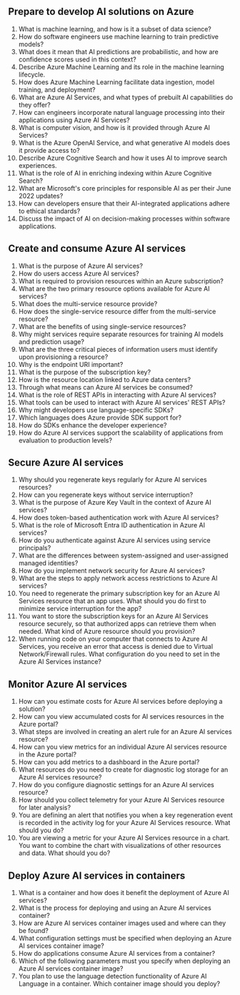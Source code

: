 ## Prepare to develop AI solutions on Azure
1. What is machine learning, and how is it a subset of data science?
2. How do software engineers use machine learning to train predictive models?
3. What does it mean that AI predictions are probabilistic, and how are confidence scores used in this context?
4. Describe Azure Machine Learning and its role in the machine learning lifecycle.
5. How does Azure Machine Learning facilitate data ingestion, model training, and deployment?
6. What are Azure AI Services, and what types of prebuilt AI capabilities do they offer?
7. How can engineers incorporate natural language processing into their applications using Azure AI Services?
8. What is computer vision, and how is it provided through Azure AI Services?
9. What is the Azure OpenAI Service, and what generative AI models does it provide access to?
10. Describe Azure Cognitive Search and how it uses AI to improve search experiences.
11. What is the role of AI in enriching indexing within Azure Cognitive Search?
12. What are Microsoft's core principles for responsible AI as per their June 2022 updates?
13. How can developers ensure that their AI-integrated applications adhere to ethical standards?
14. Discuss the impact of AI on decision-making processes within software applications.

## Create and consume Azure AI services
1. What is the purpose of Azure AI services?
2. How do users access Azure AI services?
3. What is required to provision resources within an Azure subscription?
4. What are the two primary resource options available for Azure AI services?
5. What does the multi-service resource provide?
6. How does the single-service resource differ from the multi-service resource?
7. What are the benefits of using single-service resources?
8. Why might services require separate resources for training AI models and prediction usage?
9. What are the three critical pieces of information users must identify upon provisioning a resource?
10. Why is the endpoint URI important?
11. What is the purpose of the subscription key?
12. How is the resource location linked to Azure data centers?
13. Through what means can Azure AI services be consumed?
14. What is the role of REST APIs in interacting with Azure AI services?
15. What tools can be used to interact with Azure AI services' REST APIs?
16. Why might developers use language-specific SDKs?
17. Which languages does Azure provide SDK support for?
18. How do SDKs enhance the developer experience?
19. How do Azure AI services support the scalability of applications from evaluation to production levels?

## Secure Azure AI services
1. Why should you regenerate keys regularly for Azure AI services resources?
2. How can you regenerate keys without service interruption?
3. What is the purpose of Azure Key Vault in the context of Azure AI services?
4. How does token-based authentication work with Azure AI services?
5. What is the role of Microsoft Entra ID authentication in Azure AI services?
6. How do you authenticate against Azure AI services using service principals?
7. What are the differences between system-assigned and user-assigned managed identities?
8. How do you implement network security for Azure AI services?
9. What are the steps to apply network access restrictions to Azure AI services?
10. You need to regenerate the primary subscription key for an Azure AI Services resource that an app uses. What should you do first to minimize service interruption for the app?
11. You want to store the subscription keys for an Azure AI Services resource securely, so that authorized apps can retrieve them when needed. What kind of Azure resource should you provision?
12. When running code on your computer that connects to Azure AI Services, you receive an error that access is denied due to Virtual Network/Firewall rules. What configuration do you need to set in the Azure AI Services instance?

## Monitor Azure AI services
1. How can you estimate costs for Azure AI services before deploying a solution?
2. How can you view accumulated costs for AI services resources in the Azure portal?
3. What steps are involved in creating an alert rule for an Azure AI services resource?
4. How can you view metrics for an individual Azure AI services resource in the Azure portal?
5. How can you add metrics to a dashboard in the Azure portal?
6. What resources do you need to create for diagnostic log storage for an Azure AI services resource?
7. How do you configure diagnostic settings for an Azure AI services resource?
8. How should you collect telemetry for your Azure AI Services resource for later analysis?
9. You are defining an alert that notifies you when a key regeneration event is recorded in the activity log for your Azure AI Services resource. What should you do?
10. You are viewing a metric for your Azure AI Services resource in a chart. You want to combine the chart with visualizations of other resources and data. What should you do?

## Deploy Azure AI services in containers
1. What is a container and how does it benefit the deployment of Azure AI services?
2. What is the process for deploying and using an Azure AI services container?
3. How are Azure AI services container images used and where can they be found?
4. What configuration settings must be specified when deploying an Azure AI services container image?
5. How do applications consume Azure AI services from a container?
6. Which of the following parameters must you specify when deploying an Azure AI services container image?
7. You plan to use the language detection functionality of Azure AI Language in a container. Which container image should you deploy?